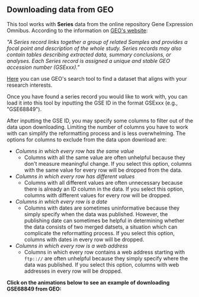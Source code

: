 ## Downloading data from GEO

This tool works with **Series** data from the online repository Gene Expression Omnibus. According to the information on [GEO's website](https://www.ncbi.nlm.nih.gov/geo/info/overview.html):

*"A Series record links together a group of related Samples and provides a focal point and description of the whole study. Series records may also contain tables describing extracted data, summary conclusions, or analyses. Each Series record is assigned a unique and stable GEO accession number (GSExxx)."*

[Here](https://www.ncbi.nlm.nih.gov/gds/) you can use GEO's search tool to find a dataset that aligns with your research interests.

Once you have found a series record you would like to work with, you can load it into this tool by inputting the GSE ID in the format GSExxx (e.g., "GSE68849").

After inputting the GSE ID, you may specify some columns to filter out of the data upon downloading. Limiting the number of columns you have to work with can simplify the reformatting process and is less overwhelming. The options for columns to exclude from the data upon download are:

* *Columns in which every row has the same value*
    + Columns with all the same value are often unhelpful because they don't measure meaningful change. If you select this option, columns with the same value for every row will be dropped from the data. 
* *Columns in which every row has different values*
    + Columns with all different values are often unnecessary because there is already an ID column in the data. If you select this option, columns with different values for every row will be dropped. 
* *Columns in which every row is a date*
    + Columns with dates are sometimes uninformative because they simply specify when the data was published. However, the publishing date can sometimes be helpful in determining whether the data consists of two merged datsets, a situation which can complicate the reformatting process. If you select this option, columns with dates in every row will be dropped. 
* *Columns in which every row is a web address*
    + Columns in which every row contains a web address starting with `ftp:://` are often unhelpful because they simply specify where the data was published. If you select this option, columns with web addresses in every row will be dropped.
    
**Click on the animations below to see an example of downloading GSE68849 from GEO:**

